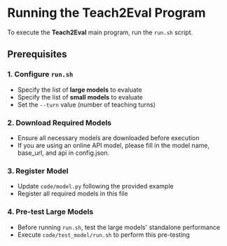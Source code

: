 # Running the Teach2Eval Program

To execute the **Teach2Eval** main program, run the `run.sh` script.

## Prerequisites

### 1. Configure `run.sh`
- Specify the list of **large models** to evaluate
- Specify the list of **small models** to evaluate
- Set the `--turn` value (number of teaching turns)

### 2. Download Required Models
- Ensure all necessary models are downloaded before execution
- If you are using an online API model, please fill in the model name, base_url, and api in config.json.

### 3. Register Model
- Update `code/model.py` following the provided example
- Register all required models in this file
  
### 4. Pre-test Large Models
- Before running `run.sh`, test the large models' standalone performance
- Execute `code/test_model/run.sh` to perform this pre-testing